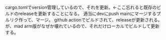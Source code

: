 cargo.tomlでversion管理しているので、それを更新。<-ここ忘れると既存のビルドのreleaseを更新することになる。
適当にdevにpush
mainにマージするプルリク作って、マージ。
github actionでビルドされて、releaseが更新される。が、mad arm版がなぜか壊れているので、それだけローカルでビルドして更新する。